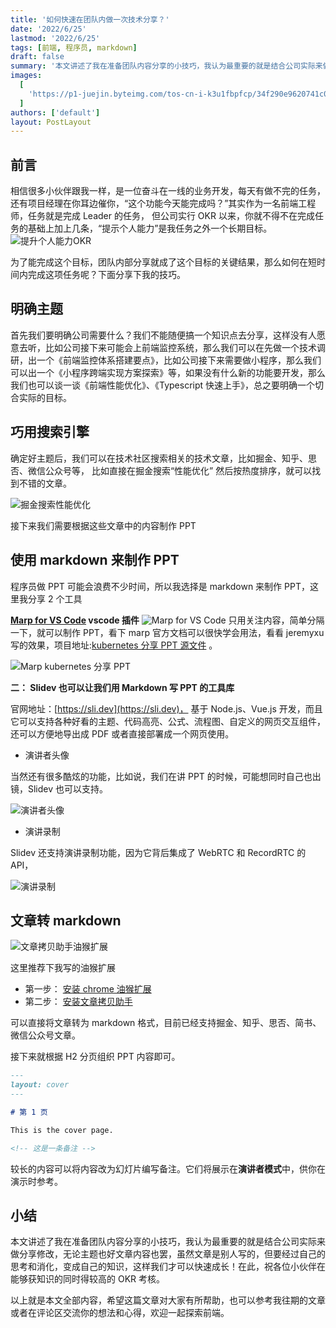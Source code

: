 ```yaml
---
title: '如何快速在团队内做一次技术分享？'
date: '2022/6/25'
lastmod: '2022/6/25'
tags: [前端, 程序员, markdown]
draft: false
summary: '本文讲述了我在准备团队内容分享的小技巧，我认为最重要的就是结合公司实际来做分享修改，无论主题也好文章内容也罢，虽然文章是别人写的，但要经过自己的思考和消化，变成自己的知识，这样我们才可以快速成长！'
images:
  [
    'https://p1-juejin.byteimg.com/tos-cn-i-k3u1fbpfcp/34f290e9620741c0800479815b859b91~tplv-k3u1fbpfcp-zoom-crop-mark:3024:3024:3024:1702.awebp?',
  ]
authors: ['default']
layout: PostLayout
---
```


## 前言

相信很多小伙伴跟我一样，是一位奋斗在一线的业务开发，每天有做不完的任务，还有项目经理在你耳边催你，“这个功能今天能完成吗？”其实作为一名前端工程师，任务就是完成 Leader 的任务，
但公司实行 OKR 以来，你就不得不在完成任务的基础上加上几条，“提示个人能力”是我任务之外一个长期目标。
![提升个人能力OKR](https://p3-juejin.byteimg.com/tos-cn-i-k3u1fbpfcp/92b8b891b96d4d40908d53a275010cfa~tplv-k3u1fbpfcp-zoom-1.image)

为了能完成这个目标，团队内部分享就成了这个目标的关键结果，那么如何在短时间内完成这项任务呢？下面分享下我的技巧。

## 明确主题

首先我们要明确公司需要什么？我们不能随便搞一个知识点去分享，这样没有人愿意去听，比如公司接下来可能会上前端监控系统，那么我们可以在先做一个技术调研，出一个《前端监控体系搭建要点》，比如公司接下来需要做小程序，那么我们可以出一个《小程序跨端实现方案探索》等，如果没有什么新的功能要开发，那么我们也可以谈一谈《前端性能优化》、《Typescript 快速上手》，总之要明确一个切合实际的目标。

## 巧用搜索引擎

确定好主题后，我们可以在技术社区搜索相关的技术文章，比如掘金、知乎、思否、微信公众号等，
比如直接在掘金搜索“性能优化” 然后按热度排序，就可以找到不错的文章。

![掘金搜索性能优化](https://p3-juejin.byteimg.com/tos-cn-i-k3u1fbpfcp/89fed10ba7b64901a236e155240cc708~tplv-k3u1fbpfcp-zoom-1.image)

接下来我们需要根据这些文章中的内容制作 PPT

## 使用 markdown 来制作 PPT

程序员做 PPT 可能会浪费不少时间，所以我选择是 markdown 来制作 PPT，这里我分享 2 个工具

**[Marp for VS Code](https://marketplace.visualstudio.com/items?itemName=marp-team.marp-vscode 'Marp for VS Code') vscode 插件**
![Marp for VS Code](https://p3-juejin.byteimg.com/tos-cn-i-k3u1fbpfcp/e6caa6ceaa1e44dfbdea6968b79da91d~tplv-k3u1fbpfcp-zoom-1.image)
只用关注内容，简单分隔一下，就可以制作 PPT，看下 marp 官方文档可以很快学会用法，看看 jeremyxu 写的效果，项目地址:[kubernetes 分享 PPT 源文件](https://github.com/jeremyxu2010/k8s-share 'kubernetes 分享 PPT 源文件') 。

![Marp kubernetes 分享 PPT](https://p3-juejin.byteimg.com/tos-cn-i-k3u1fbpfcp/305b90569f0a43d8b26ad38fd5f71f04~tplv-k3u1fbpfcp-zoom-1.image)

**二： Slidev 也可以让我们用 Markdown 写 PPT 的工具库**

官网地址：[https://sli.dev](https://sli.dev)， 基于 Node.js、Vue.js 开发，而且它可以支持各种好看的主题、代码高亮、公式、流程图、自定义的网页交互组件，还可以方便地导出成 PDF 或者直接部署成一个网页使用。

- 演讲者头像

当然还有很多酷炫的功能，比如说，我们在讲 PPT 的时候，可能想同时自己也出镜，Slidev 也可以支持。

![演讲者头像](https://p3-juejin.byteimg.com/tos-cn-i-k3u1fbpfcp/95a5e2eee06b4021824b7edaa984edc4~tplv-k3u1fbpfcp-zoom-1.image)

- 演讲录制

Slidev 还支持演讲录制功能，因为它背后集成了 WebRTC 和 RecordRTC 的 API，

![演讲录制](https://p3-juejin.byteimg.com/tos-cn-i-k3u1fbpfcp/13065941a14441e7b5322f20ee168127~tplv-k3u1fbpfcp-zoom-1.image)

## 文章转 markdown

![文章拷贝助手油猴扩展](https://p3-juejin.byteimg.com/tos-cn-i-k3u1fbpfcp/5f1e838aaab74cb6b7225da6fe0f2e27~tplv-k3u1fbpfcp-zoom-in-crop-mark:1304:0:0:0.awebp?)

这里推荐下我写的油猴扩展

- 第一步： [安装 chrome 油猴扩展](https://chrome.pictureknow.com/extension?id=4d999497b75d4eb6acf4d0db3053f1af '安装 chrome 油猴扩展')
- 第二步： [安装文章拷贝助手](https://greasyfork.org/zh-CN/scripts/439663-copy-helper '安装文章拷贝助手')

可以直接将文章转为 markdown 格式，目前已经支持掘金、知乎、思否、简书、微信公众号文章。

接下来就根据 H2 分页组织 PPT 内容即可。

```md
---
layout: cover
---

# 第 1 页

This is the cover page.

<!-- 这是一条备注 -->
```

较长的内容可以将内容改为幻灯片编写备注。它们将展示在**演讲者模式**中，供你在演示时参考。

## 小结

本文讲述了我在准备团队内容分享的小技巧，我认为最重要的就是结合公司实际来做分享修改，无论主题也好文章内容也罢，虽然文章是别人写的，但要经过自己的思考和消化，变成自己的知识，这样我们才可以快速成长！在此，祝各位小伙伴在能够获知识的同时得较高的 OKR 考核。

以上就是本文全部内容，希望这篇文章对大家有所帮助，也可以参考我往期的文章或者在评论区交流你的想法和心得，欢迎一起探索前端。
